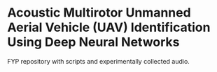# Acoustic Multirotor Unmanned Aerial Vehicle (UAV) Identification Using Deep Neural Networks
FYP repository with scripts and experimentally collected audio.
